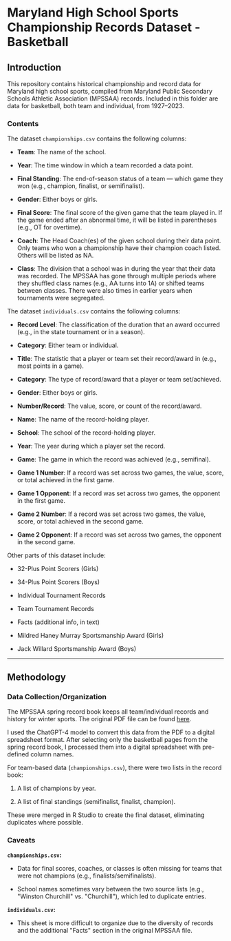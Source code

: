 # Maryland High School Sports Championship Records Dataset - Basketball

## Introduction

This repository contains historical championship and record data for Maryland high school sports, compiled from Maryland Public Secondary Schools Athletic Association (MPSSAA) records. Included in this folder are data for basketball, both team and individual, from 1927–2023.

### Contents

The dataset `championships.csv` contains the following columns:

-   **Team**: The name of the school.

-   **Year**: The time window in which a team recorded a data point.

-   **Final Standing**: The end-of-season status of a team — which game they won (e.g., champion, finalist, or semifinalist).

-   **Gender**: Either boys or girls.

-   **Final Score**: The final score of the given game that the team played in. If the game ended after an abnormal time, it will be listed in parentheses (e.g., OT for overtime).

-   **Coach**: The Head Coach(es) of the given school during their data point. Only teams who won a championship have their champion coach listed. Others will be listed as NA.

-   **Class**: The division that a school was in during the year that their data was recorded. The MPSSAA has gone through multiple periods where they shuffled class names (e.g., AA turns into 1A) or shifted teams between classes. There were also times in earlier years when tournaments were segregated.

The dataset `individuals.csv` contains the following columns:

-   **Record Level**: The classification of the duration that an award occurred (e.g., in the state tournament or in a season).

-   **Category**: Either team or individual.

-   **Title**: The statistic that a player or team set their record/award in (e.g., most points in a game).

-   **Category**: The type of record/award that a player or team set/achieved.

-   **Gender**: Either boys or girls.

-   **Number/Record**: The value, score, or count of the record/award.

-   **Name**: The name of the record-holding player.

-   **School**: The school of the record-holding player.

-   **Year**: The year during which a player set the record.

-   **Game**: The game in which the record was achieved (e.g., semifinal).

-   **Game 1 Number**: If a record was set across two games, the value, score, or total achieved in the first game.

-   **Game 1 Opponent**: If a record was set across two games, the opponent in the first game.

-   **Game 2 Number**: If a record was set across two games, the value, score, or total achieved in the second game.

-   **Game 2 Opponent**: If a record was set across two games, the opponent in the second game.

Other parts of this dataset include:

-   32-Plus Point Scorers (Girls)

-   34-Plus Point Scorers (Boys)

-   Individual Tournament Records

-   Team Tournament Records

-   Facts (additional info, in text)

-   Mildred Haney Murray Sportsmanship Award (Girls)

-   Jack Willard Sportsmanship Award (Boys)

------------------------------------------------------------------------

## Methodology

### Data Collection/Organization

The MPSSAA spring record book keeps all team/individual records and history for winter sports. The original PDF file can be found [here](https://content.mpssaa.org/view/882333632/).

I used the ChatGPT-4 model to convert this data from the PDF to a digital spreadsheet format. After selecting only the basketball pages from the spring record book, I processed them into a digital spreadsheet with pre-defined column names.

For team-based data (`championships.csv`), there were two lists in the record book:

1.  A list of champions by year.

2.  A list of final standings (semifinalist, finalist, champion).

These were merged in R Studio to create the final dataset, eliminating duplicates where possible.

### Caveats

**`championships.csv`:**

-   Data for final scores, coaches, or classes is often missing for teams that were not champions (e.g., finalists/semifinalists).

-   School names sometimes vary between the two source lists (e.g., "Winston Churchill" vs. "Churchill"), which led to duplicate entries.

**`individuals.csv`:**

-   This sheet is more difficult to organize due to the diversity of records and the additional "Facts" section in the original MPSSAA file.
